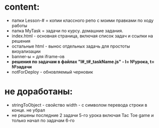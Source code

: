 # content:
+ папки Lesson-# = копии классного репо с моими правками по ходу работы
+ папка MyTask  = задачи по курсу. домашние задания.
+ index.html - основная страница, включая список задач и ссылки на решения
+ остальные html - вынос отдельных задачь для простоты визуализации
+ banner-ы = для iframe-ов
+ **решения по задачам в файлах "l#_t#_taskName.js" - l= №урока, t= №задачи**
+ notForDeploy - обновляемый черновик
# не доработаны:
* stringToObject - свойство width - с символом перевода строки в конце. не убрал
* не решены последние 2 задачи 5-го урока включая Tac Toe game и только начал по задачам 6-го
